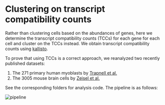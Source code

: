 # Clustering on transcript compatibility counts
Rather than clustering cells based on the abundances of genes, here we determine the transcript compatibility counts (TCCs) for each gene for each cell and cluster on the TCCs instead. We obtain transcript compatibility counts using [kallisto](https://github.com/pachterlab/kallisto).

To prove that using TCCs is a correct approach, we reanalyzed two recently published datasets:

1. The 271 primary human myoblasts by [Trapnell et al.](http://www.ncbi.nlm.nih.gov/pmc/articles/PMC4122333/)
2. The 3005 mouse brain cells by [Zeisel et al.](http://linnarssonlab.org/cortex/)

See the corresponding folders for analysis code. The pipeline is as follows:

![pipeline](https://github.com/govinda-kamath/clustering_on_reads/blob/master/pipeline.png)